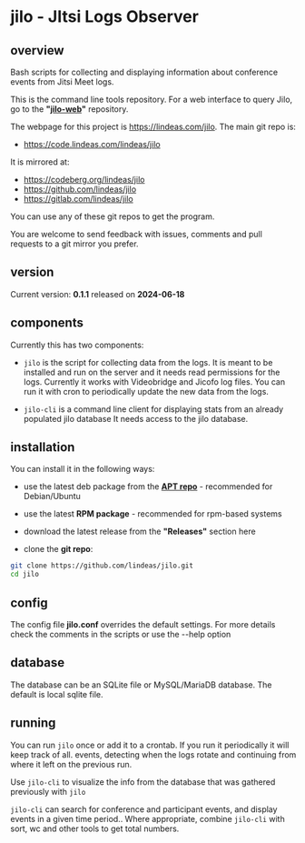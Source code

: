 # jilo - JItsi Logs Observer

## overview

Bash scripts for collecting and displaying information about conference events from Jitsi Meet logs.

This is the command line tools repository. For a web interface to query Jilo, go to the **"[jilo-web](https://work.lindeas.com/redirect.php?url=jilo-web)"** repository.

The webpage for this project is https://lindeas.com/jilo. The main git repo is:
- https://code.lindeas.com/lindeas/jilo

It is mirrored at:
- https://codeberg.org/lindeas/jilo
- https://github.com/lindeas/jilo
- https://gitlab.com/lindeas/jilo

You can use any of these git repos to get the program.

You are welcome to send feedback with issues, comments and pull requests to a git mirror you prefer.

## version

Current version: **0.1.1** released on **2024-06-18**

## components

Currently this has two components:

- `jilo` is the script for collecting data from the logs.
It is meant to be installed and run on the server and it needs read permissions for the logs.
Currently it works with Videobridge and Jicofo log files.
You can run it with cron to periodically update the new data from the logs.

- `jilo-cli` is a command line client for displaying stats from an already populated jilo database
It needs access to the jilo database.

## installation

You can install it in the following ways:

- use the latest deb package from the **[APT repo](https://lindeas.com/debian)** - recommended for Debian/Ubuntu

- use the latest **RPM package** - recommended for rpm-based systems

- download the latest release from the **"Releases"** section here

- clone the **git repo**:
```bash
git clone https://github.com/lindeas/jilo.git
cd jilo
```

## config

The config file **jilo.conf** overrides the default settings.
For more details check the comments in the scripts or use the --help option

## database

The database can be an SQLite file or MySQL/MariaDB database. The default is local sqlite file.

## running

You can run `jilo` once or add it to a crontab. If you run it periodically it will keep track of all.
events, detecting when the logs rotate and continuing from where it left on the previous run.

Use `jilo-cli` to visualize the info from the database that was gathered previously with `jilo`

`jilo-cli` can search for conference and participant events, and display events in a given time period..
Where appropriate, combine `jilo-cli` with sort, wc and other tools to get total numbers.
